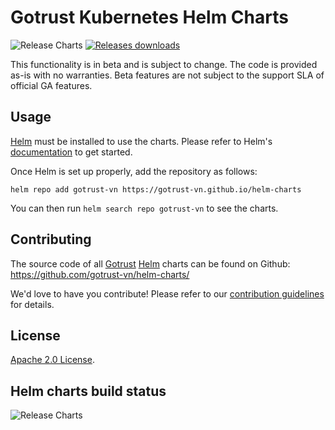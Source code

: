 # Gotrust Kubernetes Helm Charts

![Release Charts](https://github.com/gotrust-vn/helm-charts/workflows/Release%20Charts/badge.svg?branch=master) [![Releases downloads](https://img.shields.io/github/downloads/gotrust-vn/helm-charts/total.svg)](https://github.com/gotrust-vn/helm-charts/releases)

This functionality is in beta and is subject to change. The code is provided as-is with no warranties. Beta features are not subject to the support SLA of official GA features.

## Usage

[Helm](https://helm.sh) must be installed to use the charts.
Please refer to Helm's [documentation](https://helm.sh/docs/) to get started.

Once Helm is set up properly, add the repository as follows:

```console
helm repo add gotrust-vn https://gotrust-vn.github.io/helm-charts
```

You can then run `helm search repo gotrust-vn` to see the charts.

## Contributing

The source code of all [Gotrust](https://gotrust.vn) [Helm](https://helm.sh) charts can be found on Github: <https://github.com/gotrust-vn/helm-charts/>

<!-- Keep full URL links to repo files because this README syncs from main to gh-pages.  -->
We'd love to have you contribute! Please refer to our [contribution guidelines](https://github.com/gotrust-vn/helm-charts/blob/main/CONTRIBUTING.md) for details.

## License

<!-- Keep full URL links to repo files because this README syncs from main to gh-pages.  -->
[Apache 2.0 License](https://github.com/gotrust-vn/helm-charts/blob/main/LICENSE).

## Helm charts build status

![Release Charts](https://github.com/gotrust-vn/helm-charts/workflows/Release%20Charts/badge.svg?branch=master)
